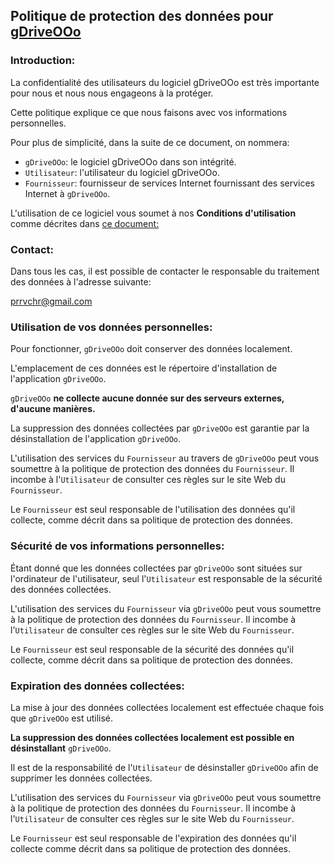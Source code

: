 ## Politique de protection des données pour [gDriveOOo](https://github.com/prrvchr/gDriveOOo)

### Introduction:

La confidentialité des utilisateurs du logiciel gDriveOOo est très importante pour nous et nous nous engageons à la protéger.

Cette politique explique ce que nous faisons avec vos informations personnelles.

Pour plus de simplicité, dans la suite de ce document, on nommera:
- `gDriveOOo`:  le logiciel gDriveOOo dans son intégrité.
- `Utilisateur`: l'utilisateur du logiciel gDriveOOo.
- `Fournisseur`: fournisseur de services Internet fournissant des services Internet à `gDriveOOo`.

L'utilisation de ce logiciel vous soumet à nos **Conditions d'utilisation** comme décrites dans [ce document:](https://prrvchr.github.io/gDriveOOo/gDriveOOo/registration/TermsOfUse_fr)

### Contact:

Dans tous les cas, il est possible de contacter le responsable du traitement des données à l'adresse suivante:

prrvchr@gmail.com


### Utilisation de vos données personnelles:

Pour fonctionner, `gDriveOOo` doit conserver des données localement.

L'emplacement de ces données est le répertoire d'installation de l'application `gDriveOOo`.

`gDriveOOo` **ne collecte aucune donnée sur des serveurs externes, d'aucune manières.**

La suppression des données collectées par `gDriveOOo` est garantie par la désinstallation de l'application `gDriveOOo`.

L'utilisation des services du `Fournisseur` au travers de `gDriveOOo` peut vous soumettre à la politique de protection des données du `Fournisseur`. Il incombe à l'`Utilisateur` de consulter ces règles sur le site Web du `Fournisseur`.

Le `Fournisseur` est seul responsable de l'utilisation des données qu'il collecte, comme décrit dans sa politique de protection des données.


### Sécurité de vos informations personnelles:

Étant donné que les données collectées par `gDriveOOo` sont situées sur l'ordinateur de l'utilisateur, seul l'`Utilisateur` est responsable de la sécurité des données collectées.

L'utilisation des services du `Fournisseur` via `gDriveOOo` peut vous soumettre à la politique de protection des données du `Fournisseur`. Il incombe à l'`Utilisateur` de consulter ces règles sur le site Web du `Fournisseur`.

Le `Fournisseur` est seul responsable de la sécurité des données qu'il collecte, comme décrit dans sa politique de protection des données.


### Expiration des données collectées:

La mise à jour des données collectées localement est effectuée chaque fois que `gDriveOOo` est utilisé.

**La suppression des données collectées localement est possible en désinstallant** `gDriveOOo`.

Il est de la responsabilité de l'`Utilisateur` de désinstaller `gDriveOOo` afin de supprimer les données collectées.

L'utilisation des services du `Fournisseur` via `gDriveOOo` peut vous soumettre à la politique de protection des données du `Fournisseur`. Il incombe à l'`Utilisateur` de consulter ces règles sur le site Web du `Fournisseur`.

Le `Fournisseur` est seul responsable de l'expiration des données qu'il collecte comme décrit dans sa politique de protection des données.
